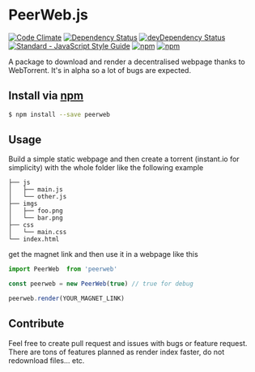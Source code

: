 # PeerWeb.js

[![Code Climate](https://codeclimate.com/github/Yhozen/peerweb.js/badges/gpa.svg?style=flat-square)](https://codeclimate.com/github/Yhozen/peerweb.js)
[![Dependency Status](https://david-dm.org/Yhozen/peerweb.js.svg?style=flat-square)](https://david-dm.org/Yhozen/peerweb.js)
[![devDependency Status](https://david-dm.org/Yhozen/peerweb.js/dev-status.svg?style=flat-square)](https://david-dm.org/Yhozen/peerweb.js#info=devDependencies)
 [![Standard - JavaScript Style Guide](https://img.shields.io/badge/code_style-standard-brightgreen.svg?style=flat-square)](https://standardjs.com)
 [![npm](https://img.shields.io/npm/l/peerweb.svg?style=flat-square)](https://npmjs.com/package/peerweb)
[![npm](https://img.shields.io/npm/dm/peerweb.svg?style=flat-square)](https://npmjs.com/package/peerweb)

A package to download and render a decentralised webpage thanks to WebTorrent. It's in alpha so a lot of bugs are expected.

## Install via [npm](https://npmjs.com)

```sh
$ npm install --save peerweb
```

## Usage
Build a simple static webpage and then create a torrent (instant.io for simplicity) with the whole folder like the following example
```
├── js
│   ├── main.js
│   └── other.js
├── imgs
│   ├── foo.png
│   └── bar.png
├── css
│   └── main.css
└── index.html
```
get the magnet link and then use it in a webpage like this
```js
import PeerWeb  from 'peerweb'

const peerweb = new PeerWeb(true) // true for debug

peerweb.render(YOUR_MAGNET_LINK)
```
## Contribute

Feel free to create pull request and issues with bugs or feature request. There are tons of features planned as render index faster, do not redownload files... etc. 
